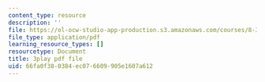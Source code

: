 ```yaml
---
content_type: resource
description: ''
file: https://ol-ocw-studio-app-production.s3.amazonaws.com/courses/8-333-statistical-mechanics-i-statistical-mechanics-of-particles-fall-2013/66fa0f380384ec076609905e1607a612_TDnfhpAZBqs.pdf
file_type: application/pdf
learning_resource_types: []
resourcetype: Document
title: 3play pdf file
uid: 66fa0f38-0384-ec07-6609-905e1607a612
---
```

